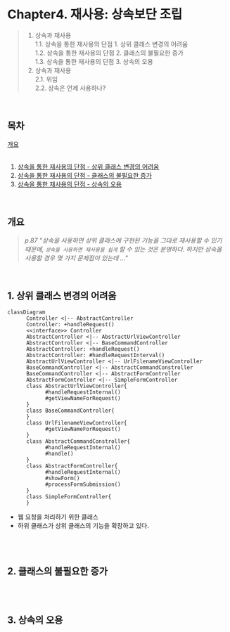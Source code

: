 # Chapter4. 재사용: 상속보단 조립

> 1. 상속과 재사용   
1.1. 상속을 통한 재사용의 단점 1. 상위 클래스 변경의 어려움  
1.2. 상속을 통한 재사용의 단점 2. 클래스의 불필요한 증가      
1.3. 상속을 통한 재사용의 단점 3. 상속의 오용     
> 2. 상속과 재사용   
2.1. 위임    
2.2. 상속은 언제 사용하나?     

</br>

## 목차   

[개요](#개요)  
</br>
1. [상속을 통한 재사용의 단점 - 상위 클래스 변경의 어려움](#1-상위-클래스-변경의-어려움)  
2. [상속을 통한 재사용의 단점 - 클래스의 불필요한 증가](#2-클래스의-불필요한-증가)   
3. [상속을 통한 재사용의 단점 - 상속의 오용](#3-상속의-오용)   

</br> 

## 개요
> *p.87 "상속을 사용하면 상위 클래스에 구현된 기능을 그대로 재사용할 수 있기 때문에, `상속을 사용하면 재사용을 쉽게` 할 수 있는 것은 분명하다. 하지만 상속을 사용할 경우 몇 가지 문제점이 있는데 ..."*

</br>

## 1. 상위 클래스 변경의 어려움

```mermaid
classDiagram
      Controller <|-- AbstractController
      Controller: +handleRequest()
      <<interface>> Controller
      AbstractController <|-- AbstractUrlViewController
      AbstractController <|-- BaseCommandController
      AbstractController: +handleRequest()
      AbstractController: #handleRequestInterval()
      AbstractUrlViewController <|-- UrlFilenameViewController
      BaseCommandController <|-- AbstractCommandConstroller
      BaseCommandController <|-- AbstractFormController      
      AbstractFormController <|-- SimpleFormController
      class AbstractUrlViewController{
            #handleRequestInternal()
            #getViewNameForRequest()
      }
      class BaseCommandController{
      }
      class UrlFilenameViewController{
            #getViewNameForRequest()
      }
      class AbstractCommandConstroller{
            #handleRequestInternal()
            #handle()
      }
      class AbstractFormController{
            #handleRequestInternal()
            #showForm()
            #processFormSubmission()
      }
      class SimpleFormController{
      }
```
- 웹 요청을 처리하기 위한 클래스  
- 하위 클래스가 상위 클래스의 기능을 확장하고 있다. 

</br></br>

## 2. 클래스의 불필요한 증가

</br></br>

## 3. 상속의 오용

</br></br>
  
